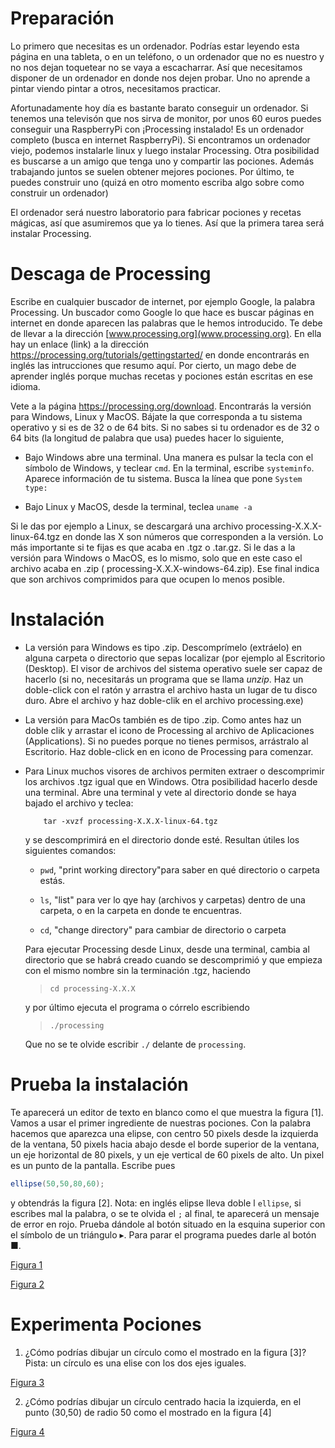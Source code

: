 # Preparación

Lo primero que necesitas es un ordenador. Podrías estar leyendo esta
página en una tableta, o en un teléfono, o un ordenador que no es
nuestro y no nos dejan toquetear no se vaya a escacharrar. Así que
necesitamos disponer de un ordenador en donde nos dejen probar. Uno no
aprende a pintar viendo pintar a otros, necesitamos practicar.

Afortunadamente hoy día es bastante barato conseguir un ordenador. Si
tenemos una televisón que nos sirva de monitor, por unos 60 euros puedes
conseguir una RaspberryPi con ¡Processing instalado! Es un ordenador
completo (busca en internet RaspberryPi). Si encontramos un ordenador
viejo, podemos instalarle linux y luego instalar Processing. Otra
posibilidad es buscarse a un amigo que tenga uno y compartir las
pociones. Además trabajando juntos se suelen obtener mejores pociones.
Por último, te puedes construir uno (quizá en otro momento escriba algo
sobre como construir un ordenador)

El ordenador será nuestro laboratorio para fabricar pociones y recetas
mágicas, así que asumiremos que ya lo tienes. Así que la primera tarea
será instalar Processing.

# Descaga de Processing

Escribe en cualquier buscador de internet, por ejemplo Google, la
palabra Processing. Un buscador como Google lo que hace es buscar
páginas en internet en donde aparecen las palabras que le hemos
introducido. Te debe de llevar a la dirección
[www.processing.org](www.processing.org). En ella hay un enlace (link) a
la dirección <https://processing.org/tutorials/gettingstarted/> en donde
encontrarás en inglés las intrucciones que resumo aquí. Por cierto, un
mago debe de aprender inglés porque muchas recetas y pociones están
escritas en ese idioma.

Vete a la página <https://processing.org/download>. Encontrarás la
versión para Windows, Linux y MacOS. Bájate la que corresponda a tu
sistema operativo y si es de 32 o de 64 bits. Si no sabes si tu
ordenador es de 32 o 64 bits (la longitud de palabra que usa) puedes
hacer lo siguiente,

-   Bajo Windows abre una terminal. Una manera es pulsar la tecla con el
    símbolo de Windows, y teclear `cmd`. En la terminal, escribe
    `systeminfo`. Aparece información de tu sistema. Busca la línea que
    pone `System type:`

-   Bajo Linux y MacOS, desde la terminal, teclea `uname -a`

Si le das por ejemplo a Linux, se descargará una archivo
processing-X.X.X-linux-64.tgz en donde las X son números que
corresponden a la versión. Lo más importante si te fijas es que acaba en
.tgz o .tar.gz. Si le das a la versión para Windows o MacOS, es lo
mismo, solo que en este caso el archivo acaba en .zip (
processing-X.X.X-windows-64.zip). Ese final indica que son archivos
comprimidos para que ocupen lo menos posible.

# Instalación

-   La versión para Windows es tipo .zip. Descomprímelo (extráelo) en
    alguna carpeta o directorio que sepas localizar (por ejemplo al
    Escritorio (Desktop). El visor de archivos del sistema operativo
    suele ser capaz de hacerlo (si no, necesitarás un programa que se
    llama *unzip*. Haz un doble-click con el ratón y arrastra el archivo
    hasta un lugar de tu disco duro. Abre el archivo y haz doble-clik en
    el archivo processing.exe)

-   La versión para MacOs también es de tipo .zip. Como antes haz un
    doble clik y arrastar el icono de Processing al archivo de
    Aplicaciones (Applications). Si no puedes porque no tienes permisos,
    arrástralo al Escritorio. Haz doble-click en en icono de Processing
    para comenzar.

-   Para Linux muchos visores de archivos permiten extraer o
    descomprimir los archivos .tgz igual que en Windows. Otra
    posibilidad hacerlo desde una terminal. Abre una terminal y vete al
    directorio donde se haya bajado el archivo y teclea:

    ``` {.shell}
        tar -xvzf processing-X.X.X-linux-64.tgz  
    ```

    y se descomprimirá en el directorio donde esté. Resultan útiles los
    siguientes comandos:

    -   `pwd`, "print working directory"para saber en qué directorio o
        carpeta estás.

    -   `ls`, "list" para ver lo qye hay (archivos y carpetas) dentro de
        una carpeta, o en la carpeta en donde te encuentras.

    -   `cd`, "change directory" para cambiar de directorio o carpeta

    Para ejecutar Processing desde Linux, desde una terminal, cambia al
    directorio que se habrá creado cuando se descomprimió y que empieza
    con el mismo nombre sin la terminación .tgz, haciendo

    > `cd processing-X.X.X`

    y por último ejecuta el programa o córrelo escribiendo

    > `./processing`

    Que no se te olvide escribir `./` delante de `processing`.

# Prueba la instalación

Te aparecerá un editor de texto en blanco como el que muestra la figura
[1]. Vamos a usar el primer ingrediente de
nuestras pociones. Con la palabra hacemos que aparezca una elipse, con
centro 50 pixels desde la izquierda de la ventana, 50 pixels hacia abajo
desde el borde superior de la ventana, un eje horizontal de 80 pixels, y
un eje vertical de 60 pixels de alto. Un pixel es un punto de la
pantalla. Escribe pues

``` {.java bgcolor="olive!10"}
ellipse(50,50,80,60);    
```

y obtendrás la figura [2]. Nota: en inglés elipse lleva doble l
`ellipse`, si escribes mal la palabra, o se te olvida el `;` al final,
te aparecerá un mensaje de error en rojo. Prueba dándole al botón situado en la 
esquina superior con el símbolo de un triángulo &blacktriangleright;. Para parar
el programa puedes darle al botón &#9632;.

[Figura 1](pictures/pantallainicial.png)

[Figura 2](pictures/ellipse.png)

# Experimenta Pociones

1.  ¿Cómo podrías dibujar un círculo como el mostrado en la figura
    [3]? Pista: un círculo es una elise con los dos ejes iguales.

[Figura 3](pictures/circle.png)

2.  ¿Cómo podrías dibujar un círculo centrado hacia la izquierda, en el
    punto (30,50) de radio 50 como el mostrado en la figura
    [4]
    
[Figura 4](pictures/circle1.png)
